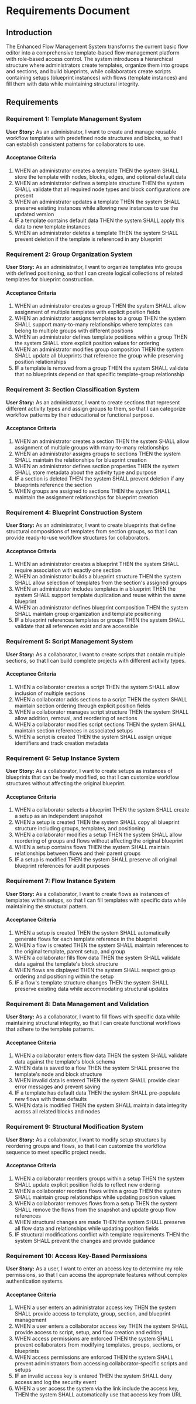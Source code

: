 # Requirements Document

## Introduction

The Enhanced Flow Management System transforms the current basic flow editor into a comprehensive template-based flow management platform with role-based access control. The system introduces a hierarchical structure where administrators create templates, organize them into groups and sections, and build blueprints, while collaborators create scripts containing setups (blueprint instances) with flows (template instances) and fill them with data while maintaining structural integrity.

## Requirements

### Requirement 1: Template Management System

**User Story:** As an administrator, I want to create and manage reusable workflow templates with predefined node structures and blocks, so that I can establish consistent patterns for collaborators to use.

#### Acceptance Criteria

1. WHEN an administrator creates a template THEN the system SHALL store the template with nodes, blocks, edges, and optional default data
2. WHEN an administrator defines a template structure THEN the system SHALL validate that all required node types and block configurations are present
3. WHEN an administrator updates a template THEN the system SHALL preserve existing instances while allowing new instances to use the updated version
4. IF a template contains default data THEN the system SHALL apply this data to new template instances
5. WHEN an administrator deletes a template THEN the system SHALL prevent deletion if the template is referenced in any blueprint

### Requirement 2: Group Organization System

**User Story:** As an administrator, I want to organize templates into groups with defined positioning, so that I can create logical collections of related templates for blueprint construction.

#### Acceptance Criteria

1. WHEN an administrator creates a group THEN the system SHALL allow assignment of multiple templates with explicit position fields
2. WHEN an administrator assigns templates to a group THEN the system SHALL support many-to-many relationships where templates can belong to multiple groups with different positions
3. WHEN an administrator defines template positions within a group THEN the system SHALL store explicit position values for ordering
4. WHEN an administrator modifies group composition THEN the system SHALL update all blueprints that reference the group while preserving position relationships
5. IF a template is removed from a group THEN the system SHALL validate that no blueprints depend on that specific template-group relationship

### Requirement 3: Section Classification System

**User Story:** As an administrator, I want to create sections that represent different activity types and assign groups to them, so that I can categorize workflow patterns by their educational or functional purpose.

#### Acceptance Criteria

1. WHEN an administrator creates a section THEN the system SHALL allow assignment of multiple groups with many-to-many relationships
2. WHEN an administrator assigns groups to sections THEN the system SHALL maintain the relationships for blueprint creation
3. WHEN an administrator defines section properties THEN the system SHALL store metadata about the activity type and purpose
4. IF a section is deleted THEN the system SHALL prevent deletion if any blueprints reference the section
5. WHEN groups are assigned to sections THEN the system SHALL maintain the assignment relationships for blueprint creation

### Requirement 4: Blueprint Construction System

**User Story:** As an administrator, I want to create blueprints that define structural compositions of templates from section groups, so that I can provide ready-to-use workflow structures for collaborators.

#### Acceptance Criteria

1. WHEN an administrator creates a blueprint THEN the system SHALL require association with exactly one section
2. WHEN an administrator builds a blueprint structure THEN the system SHALL allow selection of templates from the section's assigned groups
3. WHEN an administrator includes templates in a blueprint THEN the system SHALL support template duplication and reuse within the same blueprint
4. WHEN an administrator defines blueprint composition THEN the system SHALL maintain group organization and template positioning
5. IF a blueprint references templates or groups THEN the system SHALL validate that all references exist and are accessible

### Requirement 5: Script Management System

**User Story:** As a collaborator, I want to create scripts that contain multiple sections, so that I can build complete projects with different activity types.

#### Acceptance Criteria

1. WHEN a collaborator creates a script THEN the system SHALL allow inclusion of multiple sections
2. WHEN a collaborator adds sections to a script THEN the system SHALL maintain section ordering through explicit position fields
3. WHEN a collaborator manages script structure THEN the system SHALL allow addition, removal, and reordering of sections
4. WHEN a collaborator modifies script sections THEN the system SHALL maintain section references in associated setups
5. WHEN a script is created THEN the system SHALL assign unique identifiers and track creation metadata

### Requirement 6: Setup Instance System

**User Story:** As a collaborator, I want to create setups as instances of blueprints that can be freely modified, so that I can customize workflow structures without affecting the original blueprint.

#### Acceptance Criteria

1. WHEN a collaborator selects a blueprint THEN the system SHALL create a setup as an independent snapshot
2. WHEN a setup is created THEN the system SHALL copy all blueprint structure including groups, templates, and positioning
3. WHEN a collaborator modifies a setup THEN the system SHALL allow reordering of groups and flows without affecting the original blueprint
4. WHEN a setup contains flows THEN the system SHALL maintain relationships between flows and their parent groups
5. IF a setup is modified THEN the system SHALL preserve all original blueprint references for audit purposes

### Requirement 7: Flow Instance System

**User Story:** As a collaborator, I want to create flows as instances of templates within setups, so that I can fill templates with specific data while maintaining the structural pattern.

#### Acceptance Criteria

1. WHEN a setup is created THEN the system SHALL automatically generate flows for each template reference in the blueprint
2. WHEN a flow is created THEN the system SHALL maintain references to the original template, parent setup, and group
3. WHEN a collaborator fills flow data THEN the system SHALL validate data against the template's block structure
4. WHEN flows are displayed THEN the system SHALL respect group ordering and positioning within the setup
5. IF a flow's template structure changes THEN the system SHALL preserve existing data while accommodating structural updates

### Requirement 8: Data Management and Validation

**User Story:** As a collaborator, I want to fill flows with specific data while maintaining structural integrity, so that I can create functional workflows that adhere to the template patterns.

#### Acceptance Criteria

1. WHEN a collaborator enters flow data THEN the system SHALL validate data against the template's block schema
2. WHEN data is saved to a flow THEN the system SHALL preserve the template's node and block structure
3. WHEN invalid data is entered THEN the system SHALL provide clear error messages and prevent saving
4. IF a template has default data THEN the system SHALL pre-populate new flows with these defaults
5. WHEN data is modified THEN the system SHALL maintain data integrity across all related blocks and nodes

### Requirement 9: Structural Modification System

**User Story:** As a collaborator, I want to modify setup structures by reordering groups and flows, so that I can customize the workflow sequence to meet specific project needs.

#### Acceptance Criteria

1. WHEN a collaborator reorders groups within a setup THEN the system SHALL update explicit position fields to reflect new ordering
2. WHEN a collaborator reorders flows within a group THEN the system SHALL maintain group relationships while updating position values
3. WHEN a collaborator removes flows from a setup THEN the system SHALL remove the flows from the snapshot and update group flow references
4. WHEN structural changes are made THEN the system SHALL preserve all flow data and relationships while updating position fields
5. IF structural modifications conflict with template requirements THEN the system SHALL prevent the changes and provide guidance

### Requirement 10: Access Key-Based Permissions

**User Story:** As a user, I want to enter an access key to determine my role permissions, so that I can access the appropriate features without complex authentication systems.

#### Acceptance Criteria

1. WHEN a user enters an administrator access key THEN the system SHALL provide access to template, group, section, and blueprint management
2. WHEN a user enters a collaborator access key THEN the system SHALL provide access to script, setup, and flow creation and editing
3. WHEN access permissions are enforced THEN the system SHALL prevent collaborators from modifying templates, groups, sections, or blueprints
4. WHEN access permissions are enforced THEN the system SHALL prevent administrators from accessing collaborator-specific scripts and setups
5. IF an invalid access key is entered THEN the system SHALL deny access and log the security event
6. WHEN a user access the system via the link include the access key, THEN the system SHALL automatically use that access key from URL

